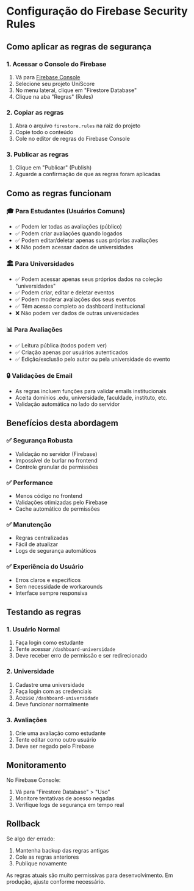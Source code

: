 # Configuração do Firebase Security Rules

## Como aplicar as regras de segurança

### 1. Acessar o Console do Firebase

1. Vá para [Firebase Console](https://console.firebase.google.com)
2. Selecione seu projeto UniScore
3. No menu lateral, clique em "Firestore Database"
4. Clique na aba "Regras" (Rules)

### 2. Copiar as regras

1. Abra o arquivo `firestore.rules` na raiz do projeto
2. Copie todo o conteúdo
3. Cole no editor de regras do Firebase Console

### 3. Publicar as regras

1. Clique em "Publicar" (Publish)
2. Aguarde a confirmação de que as regras foram aplicadas

## Como as regras funcionam

### 🎓 **Para Estudantes (Usuários Comuns)**

- ✅ Podem ler todas as avaliações (público)
- ✅ Podem criar avaliações quando logados
- ✅ Podem editar/deletar apenas suas próprias avaliações
- ❌ Não podem acessar dados de universidades

### 🏛️ **Para Universidades**

- ✅ Podem acessar apenas seus próprios dados na coleção "universidades"
- ✅ Podem criar, editar e deletar eventos
- ✅ Podem moderar avaliações dos seus eventos
- ✅ Têm acesso completo ao dashboard institucional
- ❌ Não podem ver dados de outras universidades

### 📊 **Para Avaliações**

- ✅ Leitura pública (todos podem ver)
- ✅ Criação apenas por usuários autenticados
- ✅ Edição/exclusão pelo autor ou pela universidade do evento

### 🔒 **Validações de Email**

- As regras incluem funções para validar emails institucionais
- Aceita domínios .edu, universidade, faculdade, instituto, etc.
- Validação automática no lado do servidor

## Benefícios desta abordagem

### ✅ **Segurança Robusta**

- Validação no servidor (Firebase)
- Impossível de burlar no frontend
- Controle granular de permissões

### ✅ **Performance**

- Menos código no frontend
- Validações otimizadas pelo Firebase
- Cache automático de permissões

### ✅ **Manutenção**

- Regras centralizadas
- Fácil de atualizar
- Logs de segurança automáticos

### ✅ **Experiência do Usuário**

- Erros claros e específicos
- Sem necessidade de workarounds
- Interface sempre responsiva

## Testando as regras

### 1. Usuário Normal

1. Faça login como estudante
2. Tente acessar `/dashboard-universidade`
3. Deve receber erro de permissão e ser redirecionado

### 2. Universidade

1. Cadastre uma universidade
2. Faça login com as credenciais
3. Acesse `/dashboard-universidade`
4. Deve funcionar normalmente

### 3. Avaliações

1. Crie uma avaliação como estudante
2. Tente editar como outro usuário
3. Deve ser negado pelo Firebase

## Monitoramento

No Firebase Console:

1. Vá para "Firestore Database" > "Uso"
2. Monitore tentativas de acesso negadas
3. Verifique logs de segurança em tempo real

## Rollback

Se algo der errado:

1. Mantenha backup das regras antigas
2. Cole as regras anteriores
3. Publique novamente

As regras atuais são muito permissivas para desenvolvimento. Em produção, ajuste conforme necessário.
